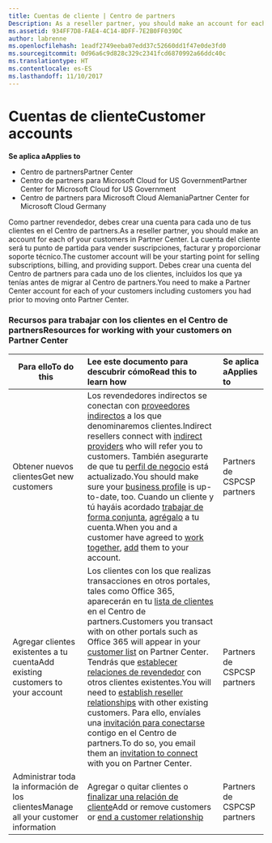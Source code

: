 ```yaml
---
title: Cuentas de cliente | Centro de partners
Description: As a reseller partner, you should make an account for each of your customers in Partner Center. The customer account will be your starting point for selling subscriptions, billing, and providing support.
ms.assetid: 934FF7D8-FAE4-4C14-8DFF-7E2B0FF039DC
author: labrenne
ms.openlocfilehash: 1eadf2749eeba07edd37c52660dd1f47e0de3fd0
ms.sourcegitcommit: 0d96a6c9d828c329c2341fcd6870992a66ddc40c
ms.translationtype: HT
ms.contentlocale: es-ES
ms.lasthandoff: 11/10/2017
---
```

# <a name="customer-accounts"></a><span data-ttu-id="c310c-102">Cuentas de cliente</span><span class="sxs-lookup"><span data-stu-id="c310c-102">Customer accounts</span></span>

**<span data-ttu-id="c310c-103">Se aplica a</span><span class="sxs-lookup"><span data-stu-id="c310c-103">Applies to</span></span>**

-  <span data-ttu-id="c310c-104">Centro de partners</span><span class="sxs-lookup"><span data-stu-id="c310c-104">Partner Center</span></span>
-  <span data-ttu-id="c310c-105">Centro de partners para Microsoft Cloud for US Government</span><span class="sxs-lookup"><span data-stu-id="c310c-105">Partner Center for Microsoft Cloud for US Government</span></span>
-  <span data-ttu-id="c310c-106">Centro de partners para Microsoft Cloud Alemania</span><span class="sxs-lookup"><span data-stu-id="c310c-106">Partner Center for Microsoft Cloud Germany</span></span>

<span data-ttu-id="c310c-107">Como partner revendedor, debes crear una cuenta para cada uno de tus clientes en el Centro de partners.</span><span class="sxs-lookup"><span data-stu-id="c310c-107">As a reseller partner, you should make an account for each of your customers in Partner Center.</span></span> <span data-ttu-id="c310c-108">La cuenta del cliente será tu punto de partida para vender suscripciones, facturar y proporcionar soporte técnico.</span><span class="sxs-lookup"><span data-stu-id="c310c-108">The customer account will be your starting point for selling subscriptions, billing, and providing support.</span></span> <span data-ttu-id="c310c-109">Debes crear una cuenta del Centro de partners para cada uno de los clientes, incluidos los que ya tenías antes de migrar al Centro de partners.</span><span class="sxs-lookup"><span data-stu-id="c310c-109">You need to make a Partner Center account for each of your customers including customers you had prior to moving onto Partner Center.</span></span>

### <a name="resources-for-working-with-your-customers-on-partner-center"></a><span data-ttu-id="c310c-110">Recursos para trabajar con los clientes en el Centro de partners</span><span class="sxs-lookup"><span data-stu-id="c310c-110">Resources for working with your customers on Partner Center</span></span>

|**<span data-ttu-id="c310c-111">Para ello</span><span class="sxs-lookup"><span data-stu-id="c310c-111">To do this</span></span>**   |**<span data-ttu-id="c310c-112">Lee este documento para descubrir cómo</span><span class="sxs-lookup"><span data-stu-id="c310c-112">Read this to learn how</span></span>**   |**<span data-ttu-id="c310c-113">Se aplica a</span><span class="sxs-lookup"><span data-stu-id="c310c-113">Applies to</span></span>**|
|-----------------|:----------------------------|:--------------|
|<span data-ttu-id="c310c-114">Obtener nuevos clientes</span><span class="sxs-lookup"><span data-stu-id="c310c-114">Get new customers</span></span>|<span data-ttu-id="c310c-115">Los revendedores indirectos se conectan con [proveedores indirectos](indirect-reseller-tasks-in-partner-center.md) a los que denominaremos clientes.</span><span class="sxs-lookup"><span data-stu-id="c310c-115">Indirect resellers connect with [indirect providers](indirect-reseller-tasks-in-partner-center.md) who will refer you to customers.</span></span> <span data-ttu-id="c310c-116">También asegurarte de que tu [perfil de negocio](create-a-marketing-profile.md) está actualizado.</span><span class="sxs-lookup"><span data-stu-id="c310c-116">You should make sure your [business profile](create-a-marketing-profile.md) is up-to-date, too.</span></span> <span data-ttu-id="c310c-117">Cuando un cliente y tú hayáis acordado [trabajar de forma conjunta](responding-to-referrals.md), [agrégalo](add-a-new-customer.md) a tu cuenta.</span><span class="sxs-lookup"><span data-stu-id="c310c-117">When you and a customer have agreed to [work together](responding-to-referrals.md), [add](add-a-new-customer.md) them to your account.</span></span>|<span data-ttu-id="c310c-118">Partners de CSP</span><span class="sxs-lookup"><span data-stu-id="c310c-118">CSP partners</span></span>|
|<span data-ttu-id="c310c-119">Agregar clientes existentes a tu cuenta</span><span class="sxs-lookup"><span data-stu-id="c310c-119">Add existing customers to your account</span></span>   | <span data-ttu-id="c310c-120">Los clientes con los que realizas transacciones en otros portales, tales como Office 365, aparecerán en tu [lista de clientes](see-your-customer-list.md) en el Centro de partners.</span><span class="sxs-lookup"><span data-stu-id="c310c-120">Customers you transact with on other portals such as Office 365 will appear in your [customer list](see-your-customer-list.md) on Partner Center.</span></span> <span data-ttu-id="c310c-121">Tendrás que [establecer relaciones de revendedor](indirect-reseller-tasks-in-partner-center.md) con otros clientes existentes.</span><span class="sxs-lookup"><span data-stu-id="c310c-121">You will need to [establish reseller relationships](indirect-reseller-tasks-in-partner-center.md) with other existing customers.</span></span> <span data-ttu-id="c310c-122">Para ello, envíales una [invitación para conectarse](responding-to-referrals.md) contigo en el Centro de partners.</span><span class="sxs-lookup"><span data-stu-id="c310c-122">To do so, you email them an [invitation to connect](responding-to-referrals.md) with you on Partner Center.</span></span>   | <span data-ttu-id="c310c-123">Partners de CSP</span><span class="sxs-lookup"><span data-stu-id="c310c-123">CSP partners</span></span>   |
|<span data-ttu-id="c310c-124">Administrar toda la información de los clientes</span><span class="sxs-lookup"><span data-stu-id="c310c-124">Manage all your customer information</span></span>   | <span data-ttu-id="c310c-125">Agregar o quitar clientes o [finalizar una relación de cliente](remove-a-relationship.md)</span><span class="sxs-lookup"><span data-stu-id="c310c-125">Add or remove customers or [end a customer relationship](remove-a-relationship.md)</span></span>|   <span data-ttu-id="c310c-126">Partners de CSP</span><span class="sxs-lookup"><span data-stu-id="c310c-126">CSP partners</span></span> |